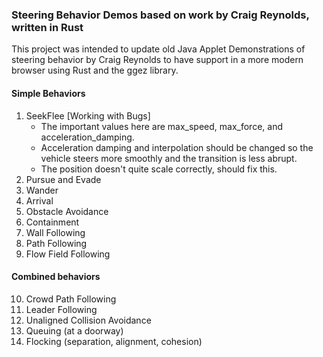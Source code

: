 ### Steering Behavior Demos based on work by Craig Reynolds, written in Rust

This project was intended to update old Java Applet Demonstrations of steering behavior by Craig Reynolds to have support in a more modern browser using Rust and the ggez library. 

#### Simple Behaviors 
1. SeekFlee [Working with Bugs] <br />
   - The important values here are max_speed, max_force, and acceleration_damping.
   - Acceleration damping and interpolation should be changed so the vehicle steers more smoothly and the transition is less abrupt.
   - The position doesn't quite scale correctly, should fix this. 
3. Pursue and Evade 
4. Wander 
5. Arrival 
6. Obstacle Avoidance 
7. Containment 
8. Wall Following 
9. Path Following 
10. Flow Field Following 

#### Combined behaviors 
10. Crowd Path Following 
11. Leader Following 
12. Unaligned Collision Avoidance 
13. Queuing (at a doorway) 
14. Flocking (separation, alignment, cohesion)


   
   
